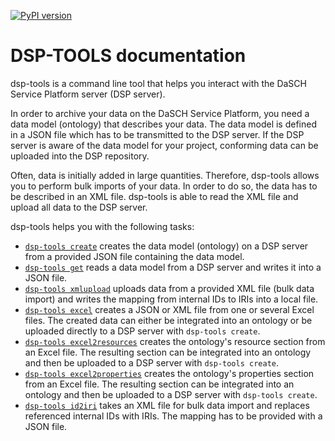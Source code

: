 [![PyPI version](https://badge.fury.io/py/dsp-tools.svg)](https://badge.fury.io/py/dsp-tools)

# DSP-TOOLS documentation

dsp-tools is a command line tool that helps you interact with the DaSCH Service Platform server (DSP server).

In order to archive your data on the DaSCH Service Platform, you need a data model (ontology) that describes your data.
The data model is defined in a JSON file which has to be transmitted to the DSP server. If the DSP server is aware of
the data model for your project, conforming data can be uploaded into the DSP repository.

Often, data is initially added in large quantities. Therefore, dsp-tools allows you to perform bulk imports of your
data. In order to do so, the data has to be described in an XML file. dsp-tools is able to read the XML file and upload
all data to the DSP server.

dsp-tools helps you with the following tasks:

- [`dsp-tools create`](./dsp-tools-usage.md#create-a-data-model-on-a-dsp-server) creates the data model (ontology) on a
  DSP server from a provided JSON file containing the data model.
- [`dsp-tools get`](./dsp-tools-usage.md#get-a-data-model-from-a-dsp-server) reads a data model from a DSP server and
  writes it into a JSON file.
- [`dsp-tools xmlupload`](./dsp-tools-usage.md#upload-data-to-a-dsp-server) uploads data from a provided XML file (bulk
  data import) and writes the mapping from internal IDs to IRIs into a local file.
- [`dsp-tools excel`](./dsp-tools-usage.md#create-a-json-list-file-from-one-or-several-excel-files)
  creates a JSON or XML file from one or several Excel files. The created data can either be integrated into an ontology
  or be uploaded directly to a DSP server with `dsp-tools create`.
- [`dsp-tools excel2resources`](./dsp-tools-usage.md#create-resources-from-an-excel-file)
  creates the ontology's resource section from an Excel file. The resulting section can be integrated into an ontology
  and then be uploaded to a DSP server with `dsp-tools create`.
- [`dsp-tools excel2properties`](./dsp-tools-usage.md#create-properties-from-an-excel-file)
  creates the ontology's properties section from an Excel file. The resulting section can be integrated into an ontology
  and then be uploaded to a DSP server with `dsp-tools create`.
- [`dsp-tools id2iri`](./dsp-tools-usage.md#replace-internal-ids-with-iris-in-xml-file)
  takes an XML file for bulk data import and replaces referenced internal IDs with IRIs. The mapping has to be provided
  with a JSON file.

